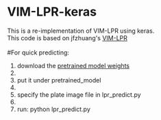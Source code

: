 # VIM-LPR-keras
This is a re-implementation of VIM-LPR using keras.
<br>
This code is based on jfzhuang's [VIM-LPR](https://github.com/jfzhuang/VIM-LPR)
<br><br>
#For quick predicting:
1) download the [pretrained model weights](https://drive.google.com/file/d/1tGOftwEzOXETH8k4qvEGdRA0Tuir2KdP/view?usp=sharing)
2) 
3) put it under pretrained_model
4) 
5) specify the plate image file in lpr_predict.py
6) 
7) run: python lpr_predict.py

